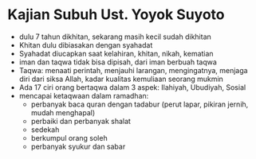 # Kajian Subuh Ust. Yoyok Suyoto
- dulu 7 tahun dikhitan, sekarang masih kecil sudah dikhitan
- Khitan dulu dibiasakan dengan syahadat
- Syahadat diucapkan saat kelahiran, khitan, nikah, kematian
- iman dan taqwa tidak bisa dipisah, dari iman berbuah taqwa
- Taqwa: menaati perintah, menjauhi larangan, mengingatnya, menjaga diri dari siksa Allah, kadar kualitas kemuliaan seorang mukmin
- Ada 17 ciri orang bertaqwa dalam 3 aspek: Ilahiyah, Ubudiyah, Sosial
- mencapai ketaqwaan dalam ramadhan: 
	- perbanyak baca quran dengan tadabur (perut lapar, pikiran jernih, mudah menghapal)
	- perbaiki dan perbanyak shalat
	- sedekah
	- berkumpul orang soleh
	- perbanyak syukur dan sabar